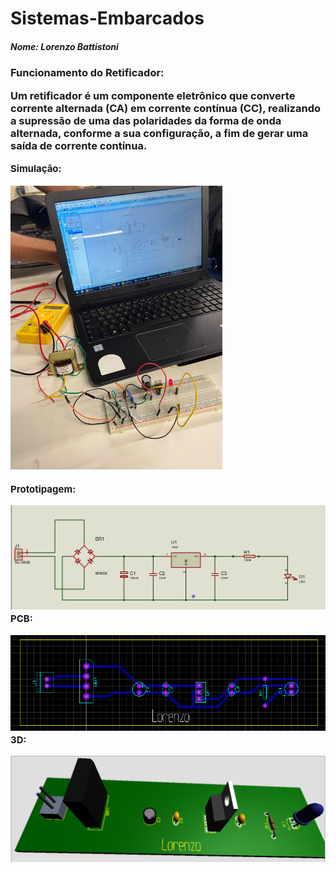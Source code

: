 # Sistemas-Embarcados

<h5> Nome: Lorenzo Battistoni
<h3> <a> Funcionamento do Retificador: </a>
 
 <span style="font-size: 10px;"> </p> Um retificador é um componente eletrônico que converte corrente alternada (CA) em corrente contínua (CC), realizando a supressão de uma das polaridades da forma de onda alternada, conforme a sua configuração, a fim de gerar uma saída de corrente contínua.</p></span>

<span style="font-size: 15px;"> <a> Simulação: </a><span>

![alt text](simulacao.png)

<span style="font-size: 15px;"> <a> Prototipagem: </a><span>

![alt text](prototipagem.png)
<span style="font-size: 15px;"> <a> PCB: </a><span>

![alt text](pcb_layout.png)
<span style="font-size: 15px;"> <a> 3D: </a><span>

![alt text](placa_lorenzo.png)
